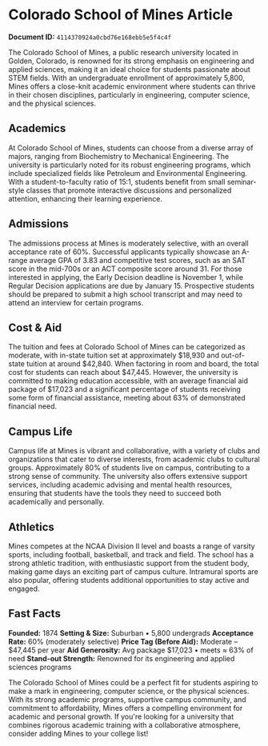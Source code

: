 # Colorado School of Mines Article

**Document ID:** `4114370924a0cbd76e168ebb5e5f4c4f`

The Colorado School of Mines, a public research university located in Golden, Colorado, is renowned for its strong emphasis on engineering and applied sciences, making it an ideal choice for students passionate about STEM fields. With an undergraduate enrollment of approximately 5,800, Mines offers a close-knit academic environment where students can thrive in their chosen disciplines, particularly in engineering, computer science, and the physical sciences.

## Academics
At Colorado School of Mines, students can choose from a diverse array of majors, ranging from Biochemistry to Mechanical Engineering. The university is particularly noted for its robust engineering programs, which include specialized fields like Petroleum and Environmental Engineering. With a student-to-faculty ratio of 15:1, students benefit from small seminar-style classes that promote interactive discussions and personalized attention, enhancing their learning experience.

## Admissions
The admissions process at Mines is moderately selective, with an overall acceptance rate of 60%. Successful applicants typically showcase an A-range average GPA of 3.83 and competitive test scores, such as an SAT score in the mid-700s or an ACT composite score around 31. For those interested in applying, the Early Decision deadline is November 1, while Regular Decision applications are due by January 15. Prospective students should be prepared to submit a high school transcript and may need to attend an interview for certain programs.

## Cost & Aid
The tuition and fees at Colorado School of Mines can be categorized as moderate, with in-state tuition set at approximately $18,930 and out-of-state tuition at around $42,840. When factoring in room and board, the total cost for students can reach about $47,445. However, the university is committed to making education accessible, with an average financial aid package of $17,023 and a significant percentage of students receiving some form of financial assistance, meeting about 63% of demonstrated financial need.

## Campus Life
Campus life at Mines is vibrant and collaborative, with a variety of clubs and organizations that cater to diverse interests, from academic clubs to cultural groups. Approximately 80% of students live on campus, contributing to a strong sense of community. The university also offers extensive support services, including academic advising and mental health resources, ensuring that students have the tools they need to succeed both academically and personally.

## Athletics
Mines competes at the NCAA Division II level and boasts a range of varsity sports, including football, basketball, and track and field. The school has a strong athletic tradition, with enthusiastic support from the student body, making game days an exciting part of campus culture. Intramural sports are also popular, offering students additional opportunities to stay active and engaged.

## Fast Facts
**Founded:** 1874
**Setting & Size:** Suburban • 5,800 undergrads
**Acceptance Rate:** 60% (moderately selective)
**Price Tag (Before Aid):** Moderate – $47,445 per year
**Aid Generosity:** Avg package $17,023 • meets ≈ 63% of need
**Stand-out Strength:** Renowned for its engineering and applied sciences programs

The Colorado School of Mines could be a perfect fit for students aspiring to make a mark in engineering, computer science, or the physical sciences. With its strong academic programs, supportive campus community, and commitment to affordability, Mines offers a compelling environment for academic and personal growth. If you're looking for a university that combines rigorous academic training with a collaborative atmosphere, consider adding Mines to your college list!
